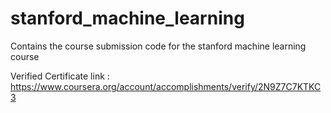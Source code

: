 # stanford_machine_learning
Contains the course submission code for the stanford machine learning course 

Verified Certificate link : https://www.coursera.org/account/accomplishments/verify/2N9Z7C7KTKC3
